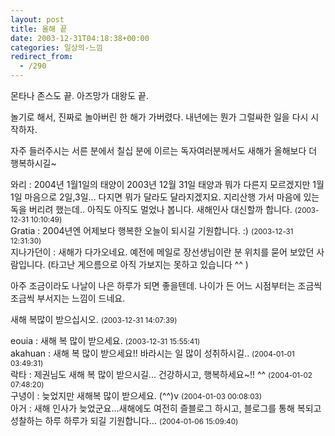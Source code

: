 ```yaml
---
layout: post
title: 올해 끝
date: 2003-12-31T04:18:38+00:00
categories: 일상의-느낌
redirect_from:
  - /290
---
```


몬타나 존스도 끝. 아즈망가 대왕도 끝.

놀기로 해서, 진짜로 놀아버린 한 해가 가버렸다. 내년에는 뭔가 그럴싸한 일을 다시 시작하자.

자주 들러주시는 서른 분에서 칠십 분에 이르는 독자여러분께서도 새해가 올해보다 더 행복하시길~
<div id=comments>
<div class=comment>
<!--- cmt:595 --->
<!--- mail: --->
<!--- parent:0 --->
와리 : 
2004년 1월1일의 태양이 2003년 12월 31일 태양과 뭐가 다른지 모르겠지만 1월1일 마음으로 2일,3일... 다지면 뭐가 달라도 달라지겠지요.
지리산행 가서 마음에 있는 독을 버리려 했는데.. 아직도 아직도 멀었나 봅니다. 
새해인사 대신할까 합니다.
 <small>(2003-12-31 10:10:49)</small>
</div>
<div class=comment>
<!--- cmt:596 --->
<!--- mail: --->
<!--- parent:0 --->
Gratia : 
2004년엔 어제보다 행복한 오늘이 되시길 기원합니다. :)
 <small>(2003-12-31 12:31:30)</small>
</div>
<div class=comment>
<!--- cmt:597 --->
<!--- mail: --->
<!--- parent:0 --->
지나가던이 : 
새해가 다가오네요.
예전에 메일로 장선생님이란 분 위치를 묻어 보았던 사람입니다. (타고난 게으름으로 아직 가보지는 못하고 있습니다 ^^ )

아주 조금이라도 나날이 나은 하루가 되면 좋을텐데.
나이가 든 어느 시점부터는 조금씩 조금씩 부서지는 느낌이 드네요.

새해 복많이 받으십시오.
 <small>(2003-12-31 14:07:39)</small>
</div>
<div class=comment>
<!--- cmt:598 --->
<!--- mail: --->
<!--- parent:0 --->
eouia : 
새해 복 많이 받으세요.
 <small>(2003-12-31 15:55:41)</small>
</div>
<div class=comment>
<!--- cmt:599 --->
<!--- mail: --->
<!--- parent:0 --->
akahuan : 
새해 복 많이 받으세요!! 바라시는 일 많이 성취하시길..
 <small>(2004-01-01 03:49:31)</small>
</div>
<div class=comment>
<!--- cmt:600 --->
<!--- mail: --->
<!--- parent:0 --->
락타 : 
제권님도 새해 복 많이 받으시길...
건강하시고, 행복하세요~!! ^^
 <small>(2004-01-02 07:48:20)</small>
</div>
<div class=comment>
<!--- cmt:601 --->
<!--- mail: --->
<!--- parent:0 --->
구녕이 : 
늦었지만 새해복 많이 받으세요. (^^)v
 <small>(2004-01-03 00:08:03)</small>
</div>
<div class=comment>
<!--- cmt:602 --->
<!--- mail: --->
<!--- parent:0 --->
아거 : 
새해 인사가 늦었군요...새해에도 여전히 즐블로그 하시고, 블로그를 통해 복되고 성찰하는 하루 하루가 되길 기원합니다...
 <small>(2004-01-06 15:09:40)</small>
</div>
</div>
